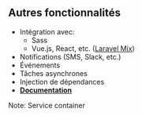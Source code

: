 ## Autres fonctionnalités

- Intégration avec:
  - Sass
  - Vue.js, React, etc. ([Laravel Mix](https://laravel.com/docs/5.5/mix))
- Notifications (SMS, Slack, etc.)
- Événements
- Tâches asynchrones
- Injection de dépendances
- [**Documentation**](https://laravel.com/docs/5.5)

Note:
Service container